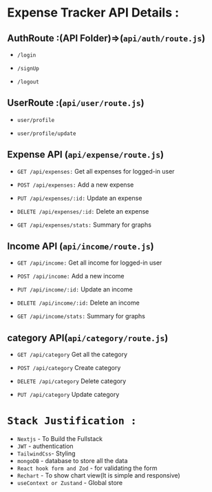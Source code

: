 # Expense Tracker API Details :

## AuthRoute :(API Folder)=>(`api/auth/route.js`)

- `/login`

- `/signUp`

- `/logout`

## UserRoute :(`api/user/route.js`)

- `user/profile`

- `user/profile/update`

## Expense API (`api/expense/route.js`)

- `GET /api/expenses:` Get all expenses for logged-in user

- `POST /api/expenses:` Add a new expense

- `PUT /api/expenses/:id:` Update an expense

- `DELETE /api/expenses/:id:` Delete an expense

- `GET /api/expenses/stats:` Summary for graphs

## Income API (`api/income/route.js`)

- `GET /api/income:` Get all income for logged-in user

- `POST /api/income:` Add a new income

- `PUT /api/income/:id:` Update an income

- `DELETE /api/income/:id:` Delete an income

- `GET /api/income/stats:` Summary for graphs

## category API(`api/category/route.js`)

- `GET /api/category` Get all the category

- `POST /api/category` Create category

- `DELETE /api/category` Delete category

- `PUT /api/category` Update category

# `Stack Justification :`

- `Nextjs` - To Build the Fullstack
- `JWT` - authentication
- `TailwindCss`- Styling
- `mongoDB` - database to store all the data
- `React hook form and Zod` - for validating the form
- `Rechart` - To show chart view(It is simple and responsive)
- `useContext or Zustand` - Global store
